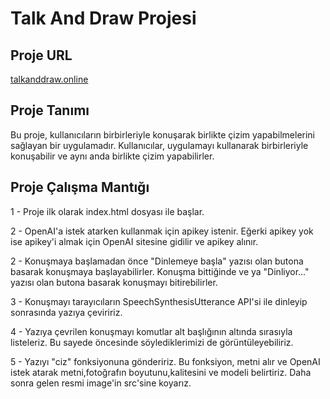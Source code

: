 # Talk And Draw Projesi

## Proje URL

[talkanddraw.online](https://talkanddraw.online/)

## Proje Tanımı

Bu proje, kullanıcıların birbirleriyle konuşarak birlikte çizim yapabilmelerini sağlayan bir uygulamadır. Kullanıcılar, uygulamayı kullanarak birbirleriyle konuşabilir ve aynı anda birlikte çizim yapabilirler.

## Proje Çalışma Mantığı

1 - Proje ilk olarak index.html dosyası ile başlar.

2 - OpenAI'a istek atarken kullanmak için apikey istenir. Eğerki apikey yok ise apikey'i almak için OpenAI sitesine gidilir ve apikey alınır.

2 - Konuşmaya başlamadan önce "Dinlemeye başla" yazısı olan butona basarak konuşmaya başlayabilirler. Konuşma bittiğinde ve ya "Dinliyor..." yazısı olan butona basarak konuşmayı bitirebilirler.

3 - Konuşmayı tarayıcıların SpeechSynthesisUtterance API'si ile dinleyip sonrasında yazıya çeviririz.

4 - Yazıya çevrilen konuşmayı komutlar alt başlığının altında sırasıyla listeleriz. Bu sayede öncesinde söylediklerimizi de görüntüleyebiliriz.

5 - Yazıyı "ciz" fonksiyonuna göndeririz. Bu fonksiyon, metni alır ve OpenAI istek atarak metni,fotoğrafın boyutunu,kalitesini ve modeli belirtiriz. Daha sonra gelen resmi image'in src'sine koyarız.
